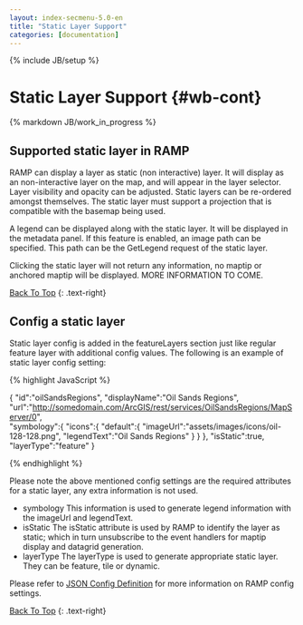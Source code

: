 ```yaml
---
layout: index-secmenu-5.0-en
title: "Static Layer Support"
categories: [documentation]
---
```

{% include JB/setup %}

<a name="top" />

# Static Layer Support {#wb-cont}

{% markdown JB/work_in_progress %}

<div class="toc"></div>

## Supported static layer in RAMP

RAMP can display a layer as static (non interactive) layer.  It will display as an non-interactive layer on the map, and will appear in the layer selector.  Layer visibility and opacity can be adjusted.  Static layers can be re-ordered amongst themselves.  The static layer must support a projection that is compatible with the basemap being used.  

A legend can be displayed along with the static layer.  It will be displayed in the metadata panel.  If this feature is enabled, an image path can be specified.  This path can be the GetLegend request of the static layer.

Clicking the static layer will not return any information, no maptip or anchored maptip will be displayed.  MORE INFORMATION TO COME.

[Back To Top](#top)
{: .text-right}

## Config a static layer

Static layer config is added in the featureLayers section just like regular feature layer with additional config values.
The following is an example of static layer config setting:

{% highlight JavaScript %}
	
{
	"id":"oilSandsRegions",
	"displayName":"Oil Sands Regions",
	"url":"http://somedomain.com/ArcGIS/rest/services/OilSandsRegions/MapServer/0",		
	"symbology":{
		"icons":{
			"default":{
				"imageUrl":"assets/images/icons/oil-128-128.png",
				"legendText":"Oil Sands Regions"
			}
		}
	},
	"isStatic":true,
	"layerType":"feature"
}
	
{% endhighlight %}


Please note the above mentioned config settings are the required attributes for a static layer, any extra information is not used.

* symbology This information is used to generate legend information with the imageUrl and legendText.
* isStatic The isStatic attribute is used by RAMP to identify the layer as static; which in turn unsubscribe to the event handlers for maptip display and datagrid generation.
* layerType The layerType is used to generate appropriate static layer. They can be feature, tile or dynamic.

Please refer to [JSON Config Definition](json-config-en.html) for more information on RAMP config settings.

[Back To Top](#top)
{: .text-right}